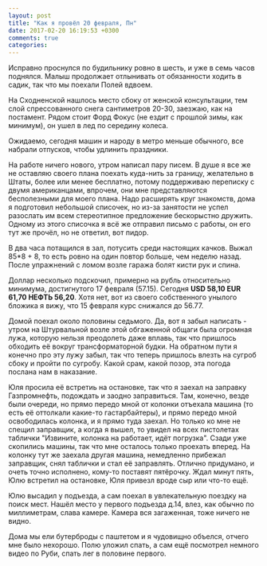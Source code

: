 ```yaml
---
layout: post
title: "Как я провёл 20 февраля, Пн"
date: 2017-02-20 16:19:53 +0300
comments: true
categories: 
---
```

Исправно проснулся по будильнику ровно в шесть, и уже в семь часов поднялся. Малыш продолжает отлынивать от обязанности ходить в садик, так что мы поехали Полей вдвоем.

На Сходненской нашлось место сбоку от женской консультации, тем слой спрессованного снега сантиметров 20-30, заезжаю, как на постамент. Рядом стоит Форд Фокус (не ездит с прошлой зимы, как минимум), он ушел в лед по середину колеса.

Ожидаемо, сегодня машин и народу в метро меньше обычного, все набрали отпусков, чтобы удлинить праздники.

На работе ничего нового, утром написал пару писем. В душе я все же не оставляю своего плана поехать куда-нить за границу, желательно в Штаты, более или менее бесплатно, потому поддерживаю переписку с двумя американцами, впрочем, они мне представляются бесполезными для моего плана. Надо расширять круг знакомств, дома я подготовил небольшой списочек, но из-за занятости не успел разослать им всем стереотипное предложение бескорыстно дружить. Одному из этого списочка я всё же отправил письмо с работы, он его тут же прочёл, но не ответил, вот пидор.

В два часа потащился в зал, потусить среди настоящих качков. Выжал 85\*8 + 8, то есть ровно на один повтор больше, чем неделю назад. После упражнений с ломом возле гаража болят кисти рук и спина.

Доллар несколько подскочил, примерно на рубль относительно минимума, достигнутого 17 февраля (57.15). Сегодня **USD 58,10 EUR 61,70 НЕФТЬ 56,20**. Хотя нет, вот из своего собственного унылого бложика я вижу, что 15 февраля курс снижался до 56.77.

Домой поехал около половины седьмого. Да, вот я забыл написать - утром на Штурвальной возле этой обгаженной общаги была огромная лужа, которую нельзя преодолеть даже вплавь, так что пришлось обходить её вокруг трансформаторной будки. На обратном пути я конечно про эту лужу забыл, так что теперь пришлось влезть на сугроб сбоку и пройти по сугробу. Какой срам, какой позор, эта погода послана нам в наказание.

Юля просила её встретиь на остановке, так что я заехал на заправку Газпромнефть, подождать и заодно заправиться. Там, конечно, везде были очереди, но прямо передо мной от колонки отъехала машина (то есть её оттолкали какие-то гастарбайтеры), и прямо передо мной освободилась колонка, и я прямо туда заехал. Но только ко мне не спещил заправщик, а когда я вышел, то увидел на всех пистолетах таблички "Извините, колонка на работает, идёт погрузка". Сзади уже скопились машины, так что мне осталось только проехать вперед. На колонку тут же заехала другая машина, немедленно прибежал заправщик, снял таблички и стал её заправлять. Отлично придумано, и очеть точно исполнено, кому-то поставят пятёрочку. Ждал минут пять, Юлю встретил на остановке, Юля привезл вроде сыр или что-то ещё. 

Юлю высадил у подъезда, а сам поехал в увлекательную поездку на поиск мест. Нашёл место у первого подъезда д.14, влез, как обычно по миллиметрам, слава камере. Камера вся загаженная, тоже ничего не видно.

Дома мы ели бутерброды с паштетом и я чудовищно объелся, отчего мне было нехорошо. Полю уложил спать, а сам ещё посмотрел немного видео по Руби, спать лег в половине первого.